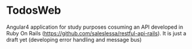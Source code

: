 # TodosWeb

Angular4 application for study purposes cosuming an API developed in Ruby On Rails (https://github.com/saleslessa/restful-api-rails). It is just a draft yet (developing error handling and message bus)
